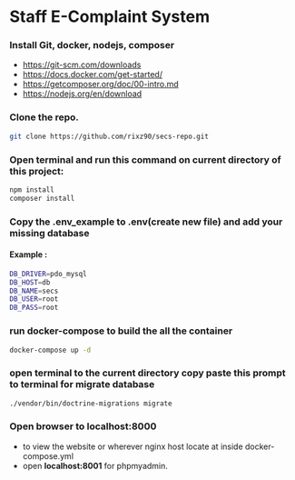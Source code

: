 # Staff E-Complaint System

### Install Git, docker, nodejs, composer

- https://git-scm.com/downloads
- https://docs.docker.com/get-started/
- https://getcomposer.org/doc/00-intro.md
- https://nodejs.org/en/download

### Clone the repo.

```bash
git clone https://github.com/rixz90/secs-repo.git
```

### Open terminal and run this command on current directory of this project:

```bash
npm install
composer install
```

### Copy the .env_example to .env(create new file) and add your missing database

#### Example :

```bash
DB_DRIVER=pdo_mysql
DB_HOST=db
DB_NAME=secs
DB_USER=root
DB_PASS=root
```

### run docker-compose to build the all the container

```bash
docker-compose up -d
```

### open terminal to the current directory copy paste this prompt to terminal for migrate database

```bash
./vendor/bin/doctrine-migrations migrate
```

### Open browser to **localhost:8000**

- to view the website or wherever nginx host locate at inside docker-compose.yml
- open **localhost:8001** for phpmyadmin.
